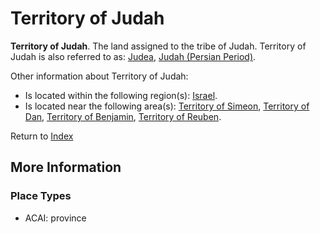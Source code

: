# Territory of Judah
**Territory of Judah**. 
The land assigned to the tribe of Judah. 
Territory of Judah is also referred to as: 
[Judea](Judea.md), [Judah (Persian Period)](Judea.2.md). 




Other information about Territory of Judah:


* Is located within the following region(s): 
[Israel](Israel.md). 
* Is located near the following area(s): 
[Territory of Simeon](TerritoryOfSimeon.md), [Territory of Dan](TerritoryOfDan.md), [Territory of Benjamin](TerritoryOfBenjamin.md), [Territory of Reuben](TerritoryOfReuben.md). 








Return to [Index](00-Index.md)

## More Information

### Place Types

* ACAI: province




